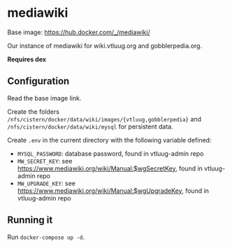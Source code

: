 # mediawiki

Base image: https://hub.docker.com/_/mediawiki/

Our instance of mediawiki for wiki.vtluug.org and gobblerpedia.org.

**Requires dex**



## Configuration

Read the base image link.

Create the folders `/nfs/cistern/docker/data/wiki/images/{vtluug,gobblerpedia}` and `/nfs/cistern/docker/data/wiki/mysql` for persistent data.

Create `.env` in the current directory with the following variable defined:
* `MYSQL_PASSWORD`: database password, found in vtluug-admin repo
* `MW_SECRET_KEY`: see https://www.mediawiki.org/wiki/Manual:$wgSecretKey, found in vtluug-admin repo
* `MW_UPGRADE_KEY`: see https://www.mediawiki.org/wiki/Manual:$wgUpgradeKey, found in vtluug-admin repo


## Running it

Run `docker-compose up -d`.
